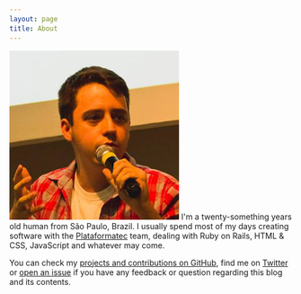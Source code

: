 ```yaml
---
layout: page
title: About
---
```


<img src='/public/me.jpg' class='headshot'> I'm a twenty-something years old human
from São Paulo, Brazil. I usually spend most of my days creating software with the
[Plataformatec](http://plataformatec.com.br) team, dealing with Ruby on Rails,
HTML & CSS, JavaScript and whatever may come.

You can check my [projects and contributions on GitHub](https://github.com/lucasmazza),
find me on [Twitter](https://twitter.com/lucasmazza) or [open an issue](https://github.com/lucasmazza/lucasmazza.github.io/issues/new?title=Hello!)
if you have any feedback or question regarding this blog and its contents.
